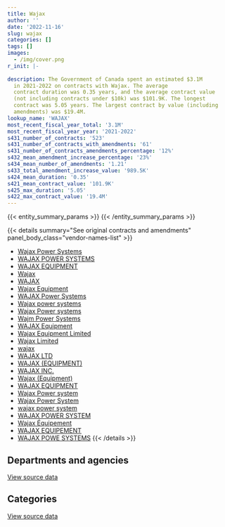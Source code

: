 ```yaml
---
title: Wajax
author: ''
date: '2022-11-16'
slug: wajax
categories: []
tags: []
images:
  - /img/cover.png
r_init: |-
  
description: The Government of Canada spent an estimated $3.1M
  in 2021-2022 on contracts with Wajax. The average
  contract duration was 0.35 years, and the average contract value
  (not including contracts under $10k) was $101.9K. The longest
  contract was 5.05 years. The largest contract by value (including
  amendments) was $19.4M.
lookup_name: 'WAJAX'
most_recent_fiscal_year_total: '3.1M'
most_recent_fiscal_year_year: '2021-2022'
s431_number_of_contracts: '523'
s431_number_of_contracts_with_amendments: '61'
s431_number_of_contracts_amendments_percentage: '12%'
s432_mean_amendment_increase_percentage: '23%'
s434_mean_number_of_amendments: '1.21'
s433_total_amendment_increase_value: '989.5K'
s424_mean_duration: '0.35'
s421_mean_contract_value: '101.9K'
s425_max_duration: '5.05'
s422_max_contract_value: '19.4M'
---
```


<script src="/rmarkdown-libs/htmlwidgets/htmlwidgets.js"></script>
<link href="/rmarkdown-libs/datatables-css/datatables-crosstalk.css" rel="stylesheet" />
<script src="/rmarkdown-libs/datatables-binding/datatables.js"></script>
<script src="/rmarkdown-libs/jquery/jquery-3.6.0.min.js"></script>
<link href="/rmarkdown-libs/dt-core-bootstrap/css/dataTables.bootstrap.min.css" rel="stylesheet" />
<link href="/rmarkdown-libs/dt-core-bootstrap/css/dataTables.bootstrap.extra.css" rel="stylesheet" />
<script src="/rmarkdown-libs/dt-core-bootstrap/js/jquery.dataTables.min.js"></script>
<script src="/rmarkdown-libs/dt-core-bootstrap/js/dataTables.bootstrap.min.js"></script>
<link href="/rmarkdown-libs/crosstalk/css/crosstalk.min.css" rel="stylesheet" />
<script src="/rmarkdown-libs/crosstalk/js/crosstalk.min.js"></script>
<script src="/rmarkdown-libs/htmlwidgets/htmlwidgets.js"></script>
<link href="/rmarkdown-libs/datatables-css/datatables-crosstalk.css" rel="stylesheet" />
<script src="/rmarkdown-libs/datatables-binding/datatables.js"></script>
<script src="/rmarkdown-libs/jquery/jquery-3.6.0.min.js"></script>
<link href="/rmarkdown-libs/dt-core-bootstrap/css/dataTables.bootstrap.min.css" rel="stylesheet" />
<link href="/rmarkdown-libs/dt-core-bootstrap/css/dataTables.bootstrap.extra.css" rel="stylesheet" />
<script src="/rmarkdown-libs/dt-core-bootstrap/js/jquery.dataTables.min.js"></script>
<script src="/rmarkdown-libs/dt-core-bootstrap/js/dataTables.bootstrap.min.js"></script>
<link href="/rmarkdown-libs/crosstalk/css/crosstalk.min.css" rel="stylesheet" />
<script src="/rmarkdown-libs/crosstalk/js/crosstalk.min.js"></script>

{{< entity_summary_params >}}
{{< /entity_summary_params >}}

{{< details summary="See original contracts and amendments" panel_body_class="vendor-names-list" >}}
- [Wajax Power Systems](https://search.open.canada.ca/en/ct/?sort=contract_value_f%20desc&page=1&search_text=%22Wajax%20Power%20Systems%22)
- [WAJAX POWER SYSTEMS](https://search.open.canada.ca/en/ct/?sort=contract_value_f%20desc&page=1&search_text=%22WAJAX%20POWER%20SYSTEMS%22)
- [WAJAX EQUIPMENT](https://search.open.canada.ca/en/ct/?sort=contract_value_f%20desc&page=1&search_text=%22WAJAX%20EQUIPMENT%22)
- [Wajax](https://search.open.canada.ca/en/ct/?sort=contract_value_f%20desc&page=1&search_text=%22Wajax%22)
- [WAJAX](https://search.open.canada.ca/en/ct/?sort=contract_value_f%20desc&page=1&search_text=%22WAJAX%22)
- [Wajax Equipment](https://search.open.canada.ca/en/ct/?sort=contract_value_f%20desc&page=1&search_text=%22Wajax%20Equipment%22)
- [WAJAX Power Systems](https://search.open.canada.ca/en/ct/?sort=contract_value_f%20desc&page=1&search_text=%22WAJAX%20Power%20Systems%22)
- [Wajax power systems](https://search.open.canada.ca/en/ct/?sort=contract_value_f%20desc&page=1&search_text=%22Wajax%20power%20systems%22)
- [Wajax Power systems](https://search.open.canada.ca/en/ct/?sort=contract_value_f%20desc&page=1&search_text=%22Wajax%20Power%20systems%22)
- [Wajm Power Systems](https://search.open.canada.ca/en/ct/?sort=contract_value_f%20desc&page=1&search_text=%22Wajm%20Power%20Systems%22)
- [WAJAX Equipment](https://search.open.canada.ca/en/ct/?sort=contract_value_f%20desc&page=1&search_text=%22WAJAX%20Equipment%22)
- [Wajax Equipment Limited](https://search.open.canada.ca/en/ct/?sort=contract_value_f%20desc&page=1&search_text=%22Wajax%20Equipment%20Limited%22)
- [Wajax Limited](https://search.open.canada.ca/en/ct/?sort=contract_value_f%20desc&page=1&search_text=%22Wajax%20Limited%22)
- [wajax](https://search.open.canada.ca/en/ct/?sort=contract_value_f%20desc&page=1&search_text=%22wajax%22)
- [WAJAX LTD](https://search.open.canada.ca/en/ct/?sort=contract_value_f%20desc&page=1&search_text=%22WAJAX%20LTD%22)
- [WAJAX (EQUIPMENT)](https://search.open.canada.ca/en/ct/?sort=contract_value_f%20desc&page=1&search_text=%22WAJAX%20%28EQUIPMENT%29%22)
- [WAJAX INC.](https://search.open.canada.ca/en/ct/?sort=contract_value_f%20desc&page=1&search_text=%22WAJAX%20INC.%22)
- [Wajax (Equipment)](https://search.open.canada.ca/en/ct/?sort=contract_value_f%20desc&page=1&search_text=%22Wajax%20%28Equipment%29%22)
- [WAJAX EQUIPMENT](https://search.open.canada.ca/en/ct/?sort=contract_value_f%20desc&page=1&search_text=%22WAJAX%20%20EQUIPMENT%22)
- [Wajax Power system](https://search.open.canada.ca/en/ct/?sort=contract_value_f%20desc&page=1&search_text=%22Wajax%20Power%20system%22)
- [Wajax Power System](https://search.open.canada.ca/en/ct/?sort=contract_value_f%20desc&page=1&search_text=%22Wajax%20Power%20System%22)
- [wajax power system](https://search.open.canada.ca/en/ct/?sort=contract_value_f%20desc&page=1&search_text=%22wajax%20power%20system%22)
- [WAJAX POWER SYSTEM](https://search.open.canada.ca/en/ct/?sort=contract_value_f%20desc&page=1&search_text=%22WAJAX%20POWER%20SYSTEM%22)
- [Wajax Équipement](https://search.open.canada.ca/en/ct/?sort=contract_value_f%20desc&page=1&search_text=%22Wajax%20%c3%89quipement%22)
- [WAJAX EQUIPEMENT](https://search.open.canada.ca/en/ct/?sort=contract_value_f%20desc&page=1&search_text=%22WAJAX%20EQUIPEMENT%22)
- [WAJAX POWE SYSTEMS](https://search.open.canada.ca/en/ct/?sort=contract_value_f%20desc&page=1&search_text=%22WAJAX%20POWE%20SYSTEMS%22)
{{< /details >}}

## Departments and agencies

<div id="htmlwidget-1" style="width:100%;height:auto;" class="datatables html-widget"></div>
<script type="application/json" data-for="htmlwidget-1">{"x":{"style":"bootstrap","filter":"none","vertical":false,"data":[["<a href=\"/departments/aafc-aac/\">Agriculture and Agri-Food Canada<\/a>","<a href=\"/departments/cas-satj/\">Courts Administration Service<\/a>","<a href=\"/departments/csa-asc/\">Canadian Space Agency<\/a>","<a href=\"/departments/csc-scc/\">Correctional Service of Canada<\/a>","<a href=\"/departments/dfo-mpo/\">Fisheries and Oceans Canada<\/a>","<a href=\"/departments/dnd-mdn/\">National Defence<\/a>","<a href=\"/departments/nrcan-rncan/\">Natural Resources Canada<\/a>","<a href=\"/departments/pc/\">Parks Canada<\/a>","<a href=\"/departments/tc/\">Transport Canada<\/a>"],[29490.81,null,null,577448.96,2731218.93,7169453.98,null,150107.67,15275.83],[null,97250.17,null,468388.66,8177629.78,7583129.05,11899.91,117267.35,23324.4],[null,null,14762.87,11108.77,8401412.4,7229565.81,null,59836.18,null],[null,null,null,null,2057813.75,962442.73,null,46361.34,null]],"container":"<table class=\"table table-striped table-hover row-border order-column display\">\n  <thead>\n    <tr>\n      <th>Department<\/th>\n      <th>2018-2019<\/th>\n      <th>2019-2020<\/th>\n      <th>2020-2021<\/th>\n      <th>2021-2022<\/th>\n    <\/tr>\n  <\/thead>\n<\/table>","options":{"order":[[4,"desc"]],"pageLength":10,"autoWidth":true,"columnDefs":[{"targets":1,"render":"function(data, type, row, meta) {\n    return type !== 'display' ? data : DTWidget.formatCurrency(data, \"$\", 2, 3, \",\", \".\", true, null);\n  }"},{"targets":2,"render":"function(data, type, row, meta) {\n    return type !== 'display' ? data : DTWidget.formatCurrency(data, \"$\", 2, 3, \",\", \".\", true, null);\n  }"},{"targets":3,"render":"function(data, type, row, meta) {\n    return type !== 'display' ? data : DTWidget.formatCurrency(data, \"$\", 2, 3, \",\", \".\", true, null);\n  }"},{"targets":4,"render":"function(data, type, row, meta) {\n    return type !== 'display' ? data : DTWidget.formatCurrency(data, \"$\", 2, 3, \",\", \".\", true, null);\n  }"},{"width":"16%","targets":[1,2,3,4]},{"className":"dt-right","targets":[1,2,3,4]}],"orderClasses":false}},"evals":["options.columnDefs.0.render","options.columnDefs.1.render","options.columnDefs.2.render","options.columnDefs.3.render"],"jsHooks":[]}</script>
<p class="text-right">
<a href="https://github.com/GoC-Spending/contracts-data/tree/main/data/out/vendors/wajax/summary_by_fiscal_year_by_department.csv" class="source-data-link btn btn-link">View source data</a>
</p>

## Categories

<div id="htmlwidget-2" style="width:100%;height:auto;" class="datatables html-widget"></div>
<script type="application/json" data-for="htmlwidget-2">{"x":{"style":"bootstrap","filter":"none","vertical":false,"data":[["<a href=\"/categories/facilities_and_construction/\">Facilities and construction<\/a>","<a href=\"/categories/defence/\">Defence<\/a>","<a href=\"/categories/information_technology/\">Information technology<\/a>","<a href=\"/categories/transportation_and_logistics/\">Transportation and logistics<\/a>","<a href=\"/categories/industrial_products_and_services/\">Industrial products and services<\/a>","<a href=\"/categories/human_capital/\">Human capital<\/a>"],[null,6965082.64,411173.31,2727940.68,568799.53,null],[112256.83,7498941.61,88812.1,8596801.34,182077.44,null],[null,7175701.6,14762.87,5719295.31,2805528.6,1397.65],[null,636292.34,15808.7,2005392.92,405994.16,3129.7]],"container":"<table class=\"table table-striped table-hover row-border order-column display\">\n  <thead>\n    <tr>\n      <th>Category<\/th>\n      <th>2018-2019<\/th>\n      <th>2019-2020<\/th>\n      <th>2020-2021<\/th>\n      <th>2021-2022<\/th>\n    <\/tr>\n  <\/thead>\n<\/table>","options":{"order":[[4,"desc"]],"dom":"t","pageLength":30,"autoWidth":true,"columnDefs":[{"targets":1,"render":"function(data, type, row, meta) {\n    return type !== 'display' ? data : DTWidget.formatCurrency(data, \"$\", 2, 3, \",\", \".\", true, null);\n  }"},{"targets":2,"render":"function(data, type, row, meta) {\n    return type !== 'display' ? data : DTWidget.formatCurrency(data, \"$\", 2, 3, \",\", \".\", true, null);\n  }"},{"targets":3,"render":"function(data, type, row, meta) {\n    return type !== 'display' ? data : DTWidget.formatCurrency(data, \"$\", 2, 3, \",\", \".\", true, null);\n  }"},{"targets":4,"render":"function(data, type, row, meta) {\n    return type !== 'display' ? data : DTWidget.formatCurrency(data, \"$\", 2, 3, \",\", \".\", true, null);\n  }"},{"width":"16%","targets":[1,2,3,4]},{"className":"dt-right","targets":[1,2,3,4]}],"orderClasses":false,"lengthMenu":[10,25,30,50,100]}},"evals":["options.columnDefs.0.render","options.columnDefs.1.render","options.columnDefs.2.render","options.columnDefs.3.render"],"jsHooks":[]}</script>
<p class="text-right">
<a href="https://github.com/GoC-Spending/contracts-data/tree/main/data/out/vendors/wajax/summary_by_fiscal_year_by_category.csv" class="source-data-link btn btn-link">View source data</a>
</p>
